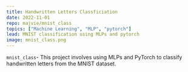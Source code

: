 ```yaml
---
title: Handwritten Letters Classficiation
date: 2022-11-01
repo: majvie/mnist_class
topics: ["Machine Learning", "MLP", "pytorch"]
lead: MNIST classification using MLPs and pytorch
image: mnist_class.png
---
```


`mnist_class`- This project involves using MLPs and PyTorch to classify handwritten letters from the MNIST dataset.